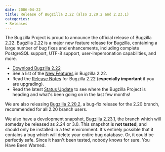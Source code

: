 ```yaml
---
date: 2006-04-22
title: Release of Bugzilla 2.22 (also 2.20.2 and 2.23.1)
categories:
- Releases
---
```


The Bugzilla Project is proud to announce the official release of Bugzilla 2.22\. Bugzilla 2.22 is a major new feature release for Bugzilla, containing a large number of bug fixes and enhancements, including complete PostgreSQL support, UTF-8 support, user-impersonation capabilities, and more.

*   [Download Bugzilla 2.22](/download/#v222)
*   See a list of the [New Features](/releases/2.22) in Bugzilla 2.22.
*   Read the [Release Notes](/releases/2.22/) for Bugzilla 2.22 (**especially important** if you are upgrading).
*   Read the latest [Status Update](/blog/2006/04/22/status-update) to see where the Bugzilla Project is heading and what's been going on in the last few months!

We are also releasing [Bugzilla 2.20.2](/releases/2.20.2/), a bug-fix release for the 2.20 branch, recommended for all 2.20 branch users.

We also have a development snapshot, [Bugzilla 2.23.1](/releases/2.24/), the branch which will someday be released as 2.24 or 3.0\. This snapshot is **not tested**, and should only be installed in a test environment. It's entirely possible that it contains a bug which will delete your entire bug database. Or, it could be perfectly safe. Since it hasn't been tested, nobody knows for sure. You Have Been Warned.


